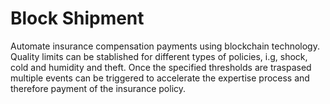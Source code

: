# Block Shipment
Automate insurance compensation payments using blockchain technology. Quality limits can be stablished for different types of policies, i.g, shock, cold
and humidity and theft. Once the specified thresholds are traspased multiple events can be triggered to accelerate the expertise process and therefore payment
of the insurance policy.
